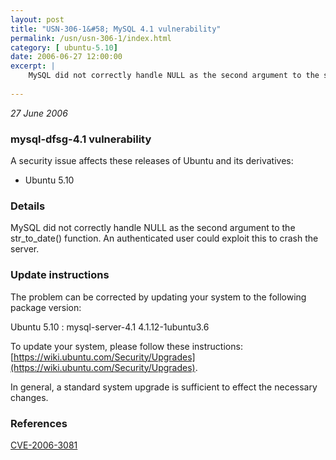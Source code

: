 ```yaml
---
layout: post
title: "USN-306-1&#58; MySQL 4.1 vulnerability"
permalink: /usn/usn-306-1/index.html
category: [ ubuntu-5.10]
date: 2006-06-27 12:00:00
excerpt: |
    MySQL did not correctly handle NULL as the second argument to the str_to_date() function. An authenticated user could exploit this to crash the server.
    
--- 
```

 
 

*27 June 2006*

### mysql-dfsg-4.1 vulnerability

A security issue affects these releases of Ubuntu and its derivatives:

* Ubuntu 5.10

### Details

MySQL did not correctly handle NULL as the second argument to the str_to_date() function. An authenticated user could exploit this to crash the server.

### Update instructions

The problem can be corrected by updating your system to the following package version:

Ubuntu 5.10
 : mysql-server-4.1 <span>4.1.12-1ubuntu3.6</span>

To update your system, please follow these instructions: [https://wiki.ubuntu.com/Security/Upgrades](https://wiki.ubuntu.com/Security/Upgrades).

In general, a standard system upgrade is sufficient to effect the necessary changes.

### References

 
 [CVE-2006-3081](http://people.ubuntu.com/~ubuntu-security/cve/CVE-2006-3081)
 

